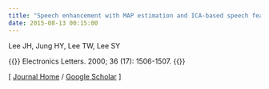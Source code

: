 ```yaml
---
title: "Speech enhancement with MAP estimation and ICA-based speech features"
date: 2015-08-13 00:15:00
---
```


Lee JH, Jung HY, Lee TW, Lee SY

{{<format bright-green>}}
Electronics Letters. 2000; 36 (17): 1506-1507.
{{</format>}}

[ [Journal Home](https://digital-library.theiet.org/content/journals/10.1049/el_20001028) / [Google Scholar](https://scholar.google.com/scholar?q=Speech+enhancement+with+MAP+estimation+and+ICA-based+speech+features&btnG=&hl=en&lr=lang_en&as_sdt=0%2C5) ] 

